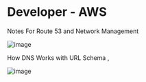 # Developer - AWS

Notes For Route 53 and Network Management

![image](https://github.com/user-attachments/assets/9eea1a2f-5042-4f3d-ac1f-17a8c2a069f3)

How DNS Works with URL Schema ,

![image](https://github.com/user-attachments/assets/35efd4fa-9d43-464f-bd79-1ad0265e5592)

